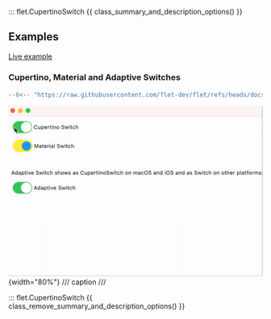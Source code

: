 ::: flet.CupertinoSwitch
{{ class_summary_and_description_options() }}

## Examples

[Live example](https://flet-controls-gallery.fly.dev/input/cupertinoswitch)

### Cupertino, Material and Adaptive Switches

```python
--8<-- "https://raw.githubusercontent.com/flet-dev/flet/refs/heads/docs/sdk/python/examples/controls/cupertino-switch/cupertino-material-and-adaptive.py"
```

![cupertino-material-and-adaptive](https://raw.githubusercontent.com/flet-dev/flet/docs/sdk/python/examples/controls/cupertino-switch/media/cupertino-material-and-adaptive.gif){width="80%"}
/// caption
///

::: flet.CupertinoSwitch
{{ class_remove_summary_and_description_options() }}
